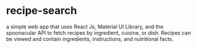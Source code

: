 # recipe-search

a simple web app that uses React Js, Material UI Library, and the spoonacular API to fetch recipes by ingredient, cuisine, or dish. Recipes can be viewed and contain ingredients, instructions, and nutritional facts.
